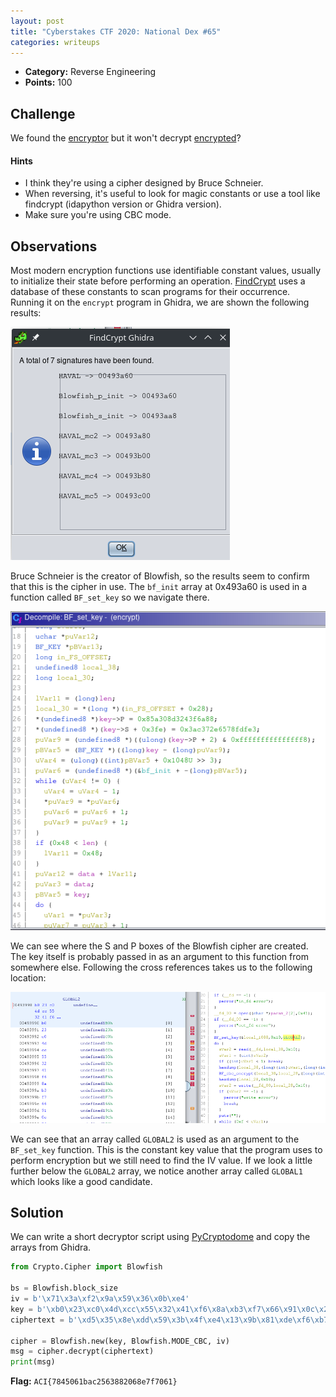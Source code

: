 ```yaml
---
layout: post
title: "Cyberstakes CTF 2020: National Dex #65"
categories: writeups
---
```


* **Category:** Reverse Engineering
* **Points:** 100

## Challenge

We found the [encryptor](https://github.com/starfleetcadet75/writeups/raw/master/2020-Cyberstakes/national-dex-65/encrypt) but it won't decrypt [encrypted](https://github.com/starfleetcadet75/writeups/raw/master/2020-Cyberstakes/national-dex-65/encrypted)?

#### Hints

- I think they're using a cipher designed by Bruce Schneier.
- When reversing, it's useful to look for magic constants or use a tool like findcrypt (idapython version or Ghidra version).
- Make sure you're using CBC mode.

## Observations

Most modern encryption functions use identifiable constant values, usually to initialize their state before performing an operation.
[FindCrypt](https://github.com/d3v1l401/FindCrypt-Ghidra) uses a database of these constants to scan programs for their occurrence.
Running it on the `encrypt` program in Ghidra, we are shown the following results:

![findcrypt](https://raw.githubusercontent.com/starfleetcadet75/writeups/master/2020-Cyberstakes/national-dex-65/findcrypt.png)

Bruce Schneier is the creator of Blowfish, so the results seem to confirm that this is the cipher in use.
The `bf_init` array at 0x493a60 is used in a function called `BF_set_key` so we navigate there.

![bfsetkey](https://raw.githubusercontent.com/starfleetcadet75/writeups/master/2020-Cyberstakes/national-dex-65/bfsetkey.png)

We can see where the S and P boxes of the Blowfish cipher are created.
The key itself is probably passed in as an argument to this function from somewhere else.
Following the cross references takes us to the following location:

![bf_key](https://raw.githubusercontent.com/starfleetcadet75/writeups/master/2020-Cyberstakes/national-dex-65/bf_key.png)

We can see that an array called `GLOBAL2` is used as an argument to the `BF_set_key` function.
This is the constant key value that the program uses to perform encryption but we still need to find the IV value.
If we look a little further below the `GLOBAL2` array, we notice another array called `GLOBAL1` which looks like a good candidate.

## Solution

We can write a short decryptor script using [PyCryptodome](https://www.pycryptodome.org/en/latest/) and copy the arrays from Ghidra.

```python
from Crypto.Cipher import Blowfish

bs = Blowfish.block_size
iv = b'\x71\x3a\xf2\x9a\x59\x36\x0b\xe4'
key = b'\xb0\x23\xc0\x4d\xcc\x55\x32\x41\xf6\x8a\xb3\xf7\x66\x91\x0c\x26'
ciphertext = b'\xd5\x35\x8e\xdd\x59\x3b\x4f\xe4\x13\x9b\x81\xde\xf6\xb7\xd7\x97\xd3\x93\x59\x9d\xc9\xa5\x46\x21\xde\x1c\xaa\xc9\x08\x26\x35\xf2'

cipher = Blowfish.new(key, Blowfish.MODE_CBC, iv)
msg = cipher.decrypt(ciphertext)
print(msg)
```

**Flag:** `ACI{7845061bac2563882068e7f7061}`
